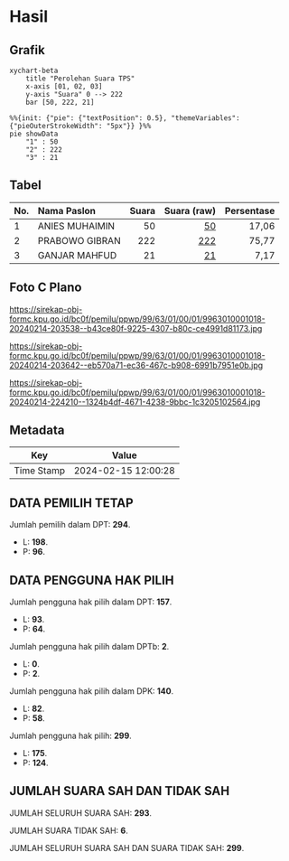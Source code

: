 # Hasil

## Grafik

```mermaid
xychart-beta
    title "Perolehan Suara TPS"
    x-axis [01, 02, 03]
    y-axis "Suara" 0 --> 222
    bar [50, 222, 21]
```

```mermaid
%%{init: {"pie": {"textPosition": 0.5}, "themeVariables": {"pieOuterStrokeWidth": "5px"}} }%%
pie showData
    "1" : 50
    "2" : 222
    "3" : 21
```

## Tabel

| No. | Nama Paslon    | Suara | Suara (raw) | Persentase |
|:--- |:-------------- | -----:| -----------:| ----------:|
| 1   | ANIES MUHAIMIN | 50    | [50][p-1]   | 17,06      |
| 2   | PRABOWO GIBRAN | 222   | [222][p-2]  | 75,77      |
| 3   | GANJAR MAHFUD  | 21    | [21][p-3]   | 7,17       |


[p-1]: https://github.com/gigit-pemilu/pemilu-2024-99-luar-negeri/blob/main/pilpres/hitung-suara/sub/99-luar-negeri/sub/63-kuching-malaysia/sub/01-kuching-malaysia/sub/0001-kuching-malaysia/sub/018-ksk-013/sub/paslon-1.txt
[p-2]: https://github.com/gigit-pemilu/pemilu-2024-99-luar-negeri/blob/main/pilpres/hitung-suara/sub/99-luar-negeri/sub/63-kuching-malaysia/sub/01-kuching-malaysia/sub/0001-kuching-malaysia/sub/018-ksk-013/sub/paslon-2.txt
[p-3]: https://github.com/gigit-pemilu/pemilu-2024-99-luar-negeri/blob/main/pilpres/hitung-suara/sub/99-luar-negeri/sub/63-kuching-malaysia/sub/01-kuching-malaysia/sub/0001-kuching-malaysia/sub/018-ksk-013/sub/paslon-3.txt

## Foto C Plano

https://sirekap-obj-formc.kpu.go.id/bc0f/pemilu/ppwp/99/63/01/00/01/9963010001018-20240214-203538--b43ce80f-9225-4307-b80c-ce4991d81173.jpg

https://sirekap-obj-formc.kpu.go.id/bc0f/pemilu/ppwp/99/63/01/00/01/9963010001018-20240214-203642--eb570a71-ec36-467c-b908-6991b7951e0b.jpg

https://sirekap-obj-formc.kpu.go.id/bc0f/pemilu/ppwp/99/63/01/00/01/9963010001018-20240214-224210--1324b4df-4671-4238-9bbc-1c3205102564.jpg


## Metadata

| Key        | Value               |
| ---------- | ------------------- |
| Time Stamp | 2024-02-15 12:00:28 |


## DATA PEMILIH TETAP

Jumlah pemilih dalam DPT: **294**.
 * L: **198**.
 * P: **96**.

## DATA PENGGUNA HAK PILIH

Jumlah pengguna hak pilih dalam DPT: **157**.
 * L: **93**.
 * P: **64**.

Jumlah pengguna hak pilih dalam DPTb: **2**.
 * L: **0**.
 * P: **2**.

Jumlah pengguna hak pilih dalam DPK: **140**.
 * L: **82**.
 * P: **58**.

Jumlah pengguna hak pilih: **299**.
 * L: **175**.
 * P: **124**.

## JUMLAH SUARA SAH DAN TIDAK SAH

JUMLAH SELURUH SUARA SAH: **293**.

JUMLAH SUARA TIDAK SAH: **6**.

JUMLAH SELURUH SUARA SAH DAN SUARA TIDAK SAH: **299**.


